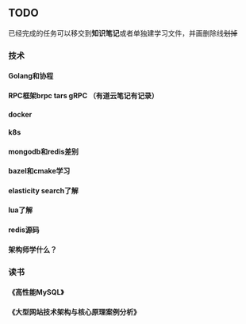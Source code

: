 ## TODO

已经完成的任务可以移交到**知识笔记**或者单独建学习文件，并画删除线~~划掉~~

### 技术

#### Golang和协程

#### RPC框架brpc tars gRPC （有道云笔记有记录）

#### docker

#### k8s

#### mongodb和redis差别

#### bazel和cmake学习

#### elasticity search了解

#### lua了解

#### redis源码

#### 

#### 架构师学什么？



### 读书

#### 《高性能MySQL》

#### 《大型网站技术架构与核心原理案例分析》

#### 